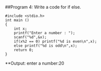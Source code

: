 ##Program 4: Write a code for if else.
```
#include <stdio.h>
int main ()
{
    int x;
    printf("Enter a number : ");
	scanf("%d",&x);
	if(x%2 == 0) printf("%d is even\n",x);
	else printf("%d is odd\n",x);
	return 0;
}
```
**Output: enter a number:20
